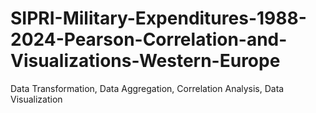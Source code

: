# SIPRI-Military-Expenditures-1988-2024-Pearson-Correlation-and-Visualizations-Western-Europe
Data Transformation, Data Aggregation, Correlation Analysis, Data Visualization 
